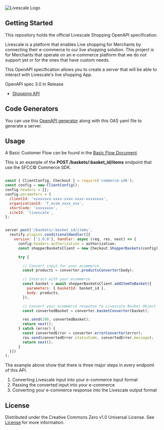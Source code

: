 <!-- PROJECT LOGO -->
<br />
<p align="left">
  <img src="https://www.livescale.tv/wp-content/uploads/2020/11/Livescale-Horizontal-Logo-1.png" alt="Livescale Logo">
</p>

<!-- GETTING STARTED -->
## Getting Started
This repository holds the official Livescale Shopping OpenAPI specification.

Livescale is a platform that enables Live shopping for Merchants by connecting their e-commerce to our live shopping solution. This project is for Merchants that operate on an e-commerce platform that we do not support yet or for the ones that have custom needs.

This OpenAPI specification allows you to create a server that will be able to interact with Livescale's live shopping App.

OpenAPI spec 3.0 In Release

* [Shopping API](https://github.com/livescale/open-api/blob/main/livescale-shopping-api.yml)

## Code Generators

You can use this [OpenAPI generator](https://editor.swagger.io/) along with this OAS yaml file to generate a server. 

<!-- USAGE EXAMPLES -->
## Usage

A Basic Customer Flow can be found in the [Basic Flow Document](BASIC_FLOW.md).

This is an example of the **POST /baskets/:basket_id/items** endpoint that use the SFCC© Commerce SDK.

```javascript

const { ClientConfig, Checkout } = require('commerce-sdk');
const config = new ClientConfig();
config.headers = {};
config.parameters = {
  clientId: 'xxxxxxxx-xxxx-xxxx-xxxx-xxxxxxxx',
  organizationId: 'f_ecom_xxxx_xxx',
  shortCode: 'xxxxxxxx',
  siteId: 'livescale',
};


server.post('/baskets/:basket_id/items',
  restify.plugins.conditionalHandler([{
    version: ['1.0.0'], handler: async (req, res, next) => {
      config.headers.authorization = authorization;
      const shopperBasketsClient = new Checkout.ShopperBaskets(config);

      try {

        // Convert input for your ecommerce
        const products = converter.productsConverter(body);

        // Interact with your ecommerce
        const basket = await shopperBasketsClient.addItemToBasket({
          parameters: { basketId: basket_id },
          body: products,
        });

        // Convert your ecommerce response to Livescale Basket Object
        const convertedBasket = converter.basketConverter(basket);

        res.send(200, convertedBasket);
        return next();
      } catch (error) {
        const convertedError = converter.errorConverter(error);
        res.send(convertedError.statusCode, convertedError.message);
        return next();
      }
  }])
);
```

The example above show that there is three major steps in every endpoint of this API. 

1. Converting Livescale input into your e-commerce input format
2. Passing the converted input into your e-commerce
3. Converting your e-commerce response into the Livescale output format

<!-- ROADMAP -->

<!-- LICENSE -->
## License

Distributed under the Creative Commons Zero v1.0 Universal License. See [License](LICENSE) for more information.

